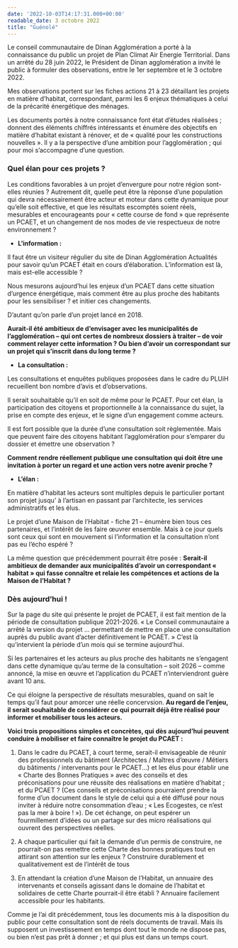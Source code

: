```yaml
---
date: '2022-10-03T14:17:31.000+00:00'
readable_date: 3 octobre 2022
title: "Guénolé"
---
```


Le conseil communautaire de Dinan Agglomération a porté à la connaissance du public un projet de Plan Climat Air Energie Territorial. Dans un arrêté du 28 juin 2022, le Président de Dinan agglomération a invité le public à formuler des observations, entre le 1er septembre et le 3 octobre 2022.

Mes observations portent sur les fiches actions 21 à 23 détaillant les projets en matière d’habitat, correspondant, parmi les 6 enjeux thématiques à celui de la précarité énergétique des ménages.

Les documents portés à notre connaissance font état d’études réalisées ; donnent des éléments chiffrés intéressants et énumère des objectifs en matière d’habitat existant à rénover, et de « qualité pour les constructions nouvelles ». Il y a la perspective d’une ambition pour l’agglomération ; qui pour moi
s’accompagne d’une question.

### Quel élan pour ces projets ?

Les conditions favorables à un projet d’envergure pour notre région sont-elles réunies ? Autrement dit, quelle peut être la réponse d’une population qui devra nécessairement être acteur et moteur dans cette dynamique pour qu’elle soit effective, et que les résultats escomptés soient réels, mesurables et encourageants pour « cette course de fond » que représente un PCAET, et un changement de nos modes de vie respectueux de notre environnement ?

- **L’information :**

Il faut être un visiteur régulier du site de Dinan Agglomération Actualités pour savoir qu’un PCAET était en cours d’élaboration. L’information est là, mais est-elle accessible ?

Nous mesurons aujourd’hui les enjeux d’un PCAET dans cette situation d’urgence énergétique, mais comment être au plus proche des habitants pour les sensibiliser ? et initier ces changements.

D’autant qu’on parle d’un projet lancé en 2018.

**Aurait-il été ambitieux de d’envisager avec les municipalités de l’agglomération – qui ont certes de nombreux dossiers à traiter – de voir comment relayer cette information ? Ou bien d’avoir un correspondant sur un projet qui s’inscrit dans du long terme ?**

- **La consultation :**

Les consultations et enquêtes publiques proposées dans le cadre du PLUiH recueillent bon nombre d’avis et d’observations.

Il serait souhaitable qu’il en soit de même pour le PCAET. Pour cet élan, la participation des citoyens et proportionnelle à la connaissance du sujet, la prise en compte des enjeux, et le signe d’un engagement comme acteurs.

Il est fort possible que la durée d’une consultation soit règlementée. Mais que peuvent faire des citoyens habitant l’agglomération pour s’emparer du dossier et émettre une observation ?

**Comment rendre réellement publique une consultation qui doit être une invitation à porter un regard et une action vers notre avenir proche ?**

- **L’élan :**

En matière d’habitat les acteurs sont multiples depuis le particulier portant son projet jusqu’ à l’artisan en passant par l’architecte, les services administratifs et les élus.

Le projet d’une Maison de l’Habitat - fiche 21 – énumère bien tous ces partenaires, et l’intérêt de les faire œuvrer ensemble. Mais à ce jour quels sont ceux qui sont en mouvement si l’information et la consultation n’ont pas eu l’écho espéré ?

La même question que précédemment pourrait être posée : **Serait-il ambitieux de demander aux municipalités d’avoir un correspondant « habitat » qui fasse connaître et relaie les compétences et actions de la Maison de l’Habitat ?**

### Dès aujourd’hui !

Sur la page du site qui présente le projet de PCAET, il est fait mention de la période de consultation publique 2021-2026. « Le Conseil communautaire a arrêté la version du projet ... permettant de mettre en place une consultation auprès du public avant d’acter définitivement le PCAET. » C’est là qu’intervient la période d’un mois qui se termine aujourd’hui.

Si les partenaires et les acteurs au plus proche des habitants ne s’engagent dans cette dynamique qu’au terme de la consultation – soit 2026 – comme annoncé, la mise en œuvre et l’application du PCAET n’interviendront guère avant 10 ans.

Ce qui éloigne la perspective de résultats mesurables, quand on sait le temps qu’il faut pour amorcer une réelle concervsion. **Au regard de l’enjeu, il serait souhaitable de considérer ce qui pourrait déjà être réalisé pour informer et mobiliser tous les acteurs.**

**Voici trois propositions simples et concrètes, qui dès aujourd’hui peuvent conduire à mobiliser et faire connaître le projet du PCAET :**

1. Dans le cadre du PCAET, à court terme, serait-il envisageable de réunir des professionnels du bâtiment (Architectes / Maîtres d’œuvre / Métiers du bâtiments / intervenants pour le PCAET...) et les élus pour établir une « Charte des Bonnes Pratiques » avec des conseils et des préconisations
pour une réussite des réalisations en matière d’habitat ; et du PCAET ? (Ces conseils et préconisations pourraient prendre la forme d’un document dans le style de celui qui a été diffusé pour nous inviter à réduire notre consommation d’eau ; « Les Ecogestes, ce n’est pas la mer à boire ! »). De cet échange, on peut espérer un fourmillement d’idées ou un partage sur des micro réalisations qui ouvrent des perspectives réelles.


2. A chaque particulier qui fait la demande d’un permis de construire, ne pourrait-on pas remettre cette Charte des bonnes pratiques tout en attirant son attention sur les enjeux ?
Construire durablement et qualitativement est de l’intérêt de tous

3. En attendant la création d’une Maison de l’Habitat, un annuaire des intervenants et conseils agissant dans le domaine de l’habitat et solidaires de cette Charte pourrait-il être établi ? Annuaire facilement accessible pour les habitants.


Comme je l’ai dit précédemment, tous les documents mis à la disposition du public pour cette consultation sont de réels documents de travail. Mais ils supposent un investissement en temps dont tout le monde ne dispose pas, ou bien n’est pas prêt à donner ; et qui plus est dans un temps court.
